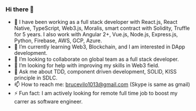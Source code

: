 ### Hi there 👋

- 🔭 I have been working as a full stack developer with React.js, React Native, TypeScript, Web3.js, Moralis, smart contract with Solidity, Truffle for 5 years.
      I also work with Angular 2+, Vue.js, Node.js, Express.js, Python, Firebase, AWS, GCP, Azure.
- 🌱 I’m currently learning Web3, Blockchain, and I am interested in DApp development.
- 👯 I’m looking to collaborate on global team as a full stack developer.
- 🤔 I’m looking for help with improving my skills in Web3 field.
- 💬 Ask me about TDD, component driven development, SOLID, KISS principle in SDLC.
- 📫 How to reach me: brucevilo1013@gmail.com (Skype is same as gmail)
- ⚡ Fun fact: I am actively looking for remote full time job to boost my carrer as software engineer.
